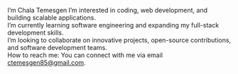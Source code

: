  I’m Chala Temesgen
 I’m interested in coding, web development, and building scalable applications.  
 I’m currently learning software engineering and expanding my full-stack development skills.  
 I’m looking to collaborate on innovative projects, open-source contributions, and software development teams.  
 How to reach me: You can connect with me via email ctemesgen85@gmail.com.  
 
<!---
Chala751/Chala751 is a ✨ special ✨ repository because its `README.md` (this file) appears on your GitHub profile.
You can click the Preview link to take a look at your changes.
--->
